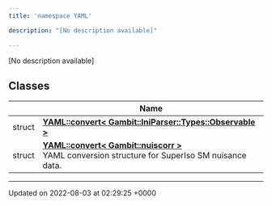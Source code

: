 ```yaml
---
title: 'namespace YAML'

description: "[No description available]"

---
```







[No description available]

## Classes

|                | Name           |
| -------------- | -------------- |
| struct | **[YAML::convert< Gambit::IniParser::Types::Observable >](/documentation/code/colliderbit_development/classes/structyaml_1_1convert_3_01gambit_1_1iniparser_1_1types_1_1observable_01_4/)**  |
| struct | **[YAML::convert< Gambit::nuiscorr >](/documentation/code/colliderbit_development/classes/structyaml_1_1convert_3_01gambit_1_1nuiscorr_01_4/)** <br>YAML conversion structure for SuperIso SM nuisance data.  |






-------------------------------

Updated on 2022-08-03 at 02:29:25 +0000